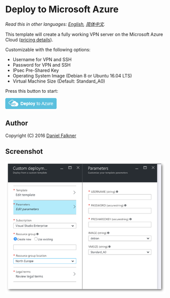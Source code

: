 # Deploy to Microsoft Azure

*Read this in other languages: [English](README.md), [简体中文](README-zh.md).*

This template will create a fully working VPN server on the Microsoft Azure Cloud (<a href="https://azure.microsoft.com/en-us/pricing/details/virtual-machines/" target="_blank">pricing details</a>).

Customizable with the following options:

 - Username for VPN and SSH
 - Password for VPN and SSH
 - IPsec Pre-Shared Key
 - Operating System Image (Debian 8 or Ubuntu 16.04 LTS)
 - Virtual Machine Size (Default: Standard_A0)

Press this button to start:

<a href="https://portal.azure.com/#create/Microsoft.Template/uri/https%3A%2F%2Fraw.githubusercontent.com%2Fhwdsl2%2Fsetup-ipsec-vpn%2Fmaster%2Fazure%2Fazuredeploy.json" target="_blank">
    <img src="../docs/images/azure-deploy-button.png" alt="Deploy to Azure" />
</a>

## Author

Copyright (C) 2016 [Daniel Falkner](https://github.com/derdanu)

## Screenshot

![Azure Custom Deployment](custom_deployment_screenshot.png)
